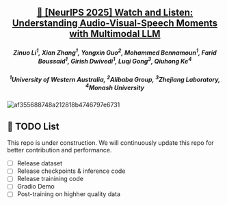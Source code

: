 <h2 align="center"> <a href="https://arxiv.org/pdf/2505.18110">🤖 [NeurIPS 2025] Watch and Listen: Understanding Audio-Visual-Speech Moments with Multimodal LLM</a></h2>
<h5 align="center"> Zinuo Li<sup>1</sup>, Xian Zhang<sup>1</sup>, Yongxin Guo<sup>2</sup>, Mohammed Bennamoun<sup>1</sup>, Farid Boussaid<sup>1</sup>, Girish Dwivedi<sup>1</sup>, Luqi Gong<sup>3</sup>, Qiuhong Ke<sup>4</sup> </h5>
<h5 align="center">  <sup>1</sup>University of Western Australia, <sup>2</sup>Alibaba Group, <sup>3</sup>Zhejiang Laboratory, <sup>4</sup>Monash University </h5>

![af355688748a212818b4746797e6731](https://github.com/user-attachments/assets/fbc89818-b878-4efe-b72c-959f35db169e)

## 📢 TODO List
This repo is under construction. We will continuously update this repo for better contribution and performance.
- [ ] Release dataset
- [ ] Release checkpoints & inference code
- [ ] Release trainining code
- [ ] Gradio Demo
- [ ] Post-training on highher quality data
